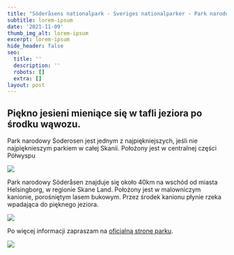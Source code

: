```yaml
---
title: "Söderåsens nationalpark - Sveriges nationalparker - Park narodowy w\_Söderåsens"
subtitle: lorem-ipsum
date: '2021-11-09'
thumb_img_alt: lorem-ipsum
excerpt: lorem-ipsum
hide_header: false
seo:
  title: ''
  description: ''
  robots: []
  extra: []
layout: post
---
```

## Piękno jesieni mieniące się w tafli jeziora po środku wąwozu.

Park narodowy Soderosen jest jednym z najpiękniejszych, jeśli nie najpięknieszym parkiem w całej Skanii. Położony jest w centralnej części Półwyspu

![](https://preview--piotr-gorecki-photography-81b7c.stackbit.dev/images/PA310009.jpg)

Park narodowy Söderåsen znajduje się około 40km na wschód od miasta Helsingborg, w regionie Skane Land. Położony jest w malowniczym kanionie, porośniętym lasem bukowym. Przez środek kanionu płynie rzeka wpadająca do pięknego jeziora.

![](/images/Soderasens-map-2.png)

Po więcej informacji zapraszam na [oficjalną stronę parku](https://www.nationalparksofsweden.se/choose-park---list/soderasen-national-park/visitor-information/getting-here/).









![](/images/Soderasens-map-1-22d14946.png)

